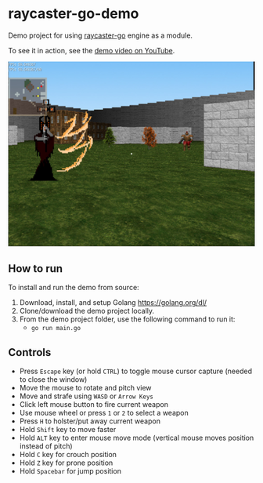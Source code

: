 # raycaster-go-demo

Demo project for using [raycaster-go](https://github.com/harbdog/raycaster-go) engine as a module.

To see it in action, see the [demo video on YouTube](https://www.youtube.com/watch?v=WKVsmkmYN24).

![Screenshot](docs/images/screenshot.jpg?raw=true)

## How to run

To install and run the demo from source:

1. Download, install, and setup Golang https://golang.org/dl/
2. Clone/download the demo project locally.
3. From the demo project folder, use the following command to run it:
    * `go run main.go`

## Controls

* Press `Escape` key (or hold `CTRL`) to toggle mouse cursor capture (needed to close the window)
* Move the mouse to rotate and pitch view
* Move and strafe using `WASD` or `Arrow Keys`
* Click left mouse button to fire current weapon
* Use mouse wheel or press `1` or `2` to select a weapon
* Press `H` to holster/put away current weapon
* Hold `Shift` key to move faster
* Hold `ALT` key to enter mouse move mode (vertical mouse moves position instead of pitch)
* Hold `C` key for crouch position
* Hold `Z` key for prone position
* Hold `Spacebar` for jump position
